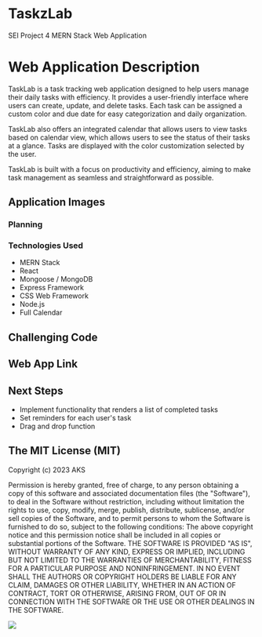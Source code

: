# TaskzLab 
SEI Project 4 MERN Stack Web Application

# Web Application Description

TaskLab is a task tracking web application designed to help users manage their daily tasks with efficiency. It provides a user-friendly interface where users can create, update, and delete tasks. Each task can be assigned a custom color and due date for easy categorization and daily organization.

TaskLab also offers an integrated calendar that allows users to view tasks based on calendar view, which allows users to see the status of their tasks at a glance. Tasks are displayed with the color customization selected by the user.

TaskLab is built with a focus on productivity and efficiency, aiming to make task management as seamless and straightforward as possible.

## Application Images

### Planning

### Technologies Used
  * MERN Stack
  * React
  * Mongoose / MongoDB
  * Express Framework
  * CSS Web Framework
  * Node.js
  * Full Calendar
  

## Challenging Code

## Web App Link

## Next Steps
  * Implement functionality that renders a list of completed tasks
  * Set reminders for each user's task
  * Drag and drop function

## The MIT License (MIT)
Copyright (c) 2023 AKS

Permission is hereby granted, free of charge, to any person obtaining a copy of this software and associated documentation files (the "Software"), to deal in the Software without restriction, including without limitation the rights to use, copy, modify, merge, publish, distribute, sublicense, and/or sell copies of the Software, and to permit persons to whom the Software is furnished to do so, subject to the following conditions:
The above copyright notice and this permission notice shall be included in all copies or substantial portions of the Software.
THE SOFTWARE IS PROVIDED "AS IS", WITHOUT WARRANTY OF ANY KIND, EXPRESS OR IMPLIED, INCLUDING BUT NOT LIMITED TO THE WARRANTIES OF MERCHANTABILITY, FITNESS FOR A PARTICULAR PURPOSE AND NONINFRINGEMENT. IN NO EVENT SHALL THE AUTHORS OR COPYRIGHT HOLDERS BE LIABLE FOR ANY CLAIM, DAMAGES OR OTHER LIABILITY, WHETHER IN AN ACTION OF CONTRACT, TORT OR OTHERWISE, ARISING FROM, OUT OF OR IN CONNECTION WITH THE SOFTWARE OR THE USE OR OTHER DEALINGS IN THE SOFTWARE.


![](https://files.slack.com/files-pri/T0351JZQ0-F06B4LNP9N0/screenshot_2023-12-20_at_2.10.50_pm.png)
